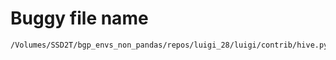 # Buggy file name

```text
/Volumes/SSD2T/bgp_envs_non_pandas/repos/luigi_28/luigi/contrib/hive.py
```
